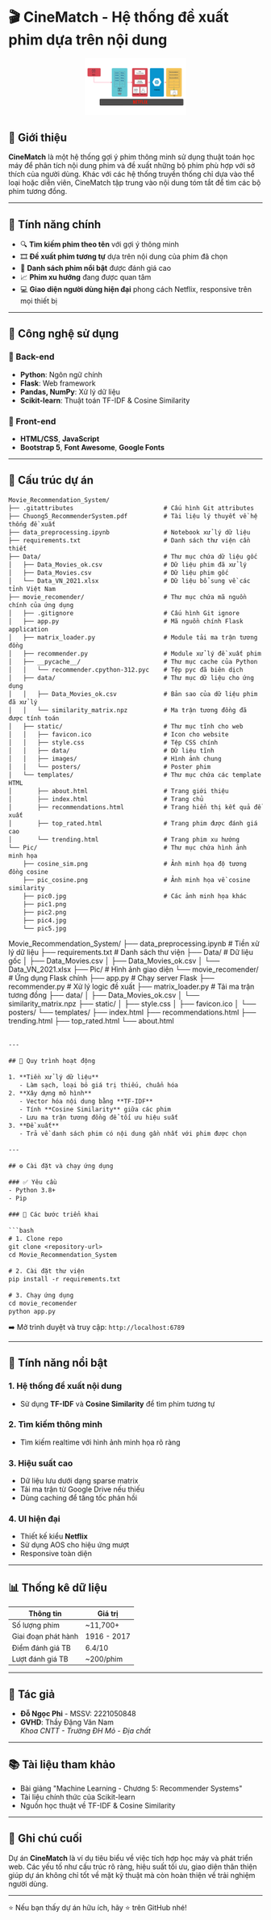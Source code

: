 
# 🎬 CineMatch - Hệ thống đề xuất phim dựa trên nội dung

<p align="center">
  <img src="Pic/pic1.png" alt="CineMatch Logo" width="200"/>
</p>

## 📌 Giới thiệu

**CineMatch** là một hệ thống gợi ý phim thông minh sử dụng thuật toán học máy để phân tích nội dung phim và đề xuất những bộ phim phù hợp với sở thích của người dùng. Khác với các hệ thống truyền thống chỉ dựa vào thể loại hoặc diễn viên, CineMatch tập trung vào nội dung tóm tắt để tìm các bộ phim tương đồng.

---

## 🚀 Tính năng chính

- 🔍 **Tìm kiếm phim theo tên** với gợi ý thông minh
- 🎞️ **Đề xuất phim tương tự** dựa trên nội dung của phim đã chọn
- 🌟 **Danh sách phim nổi bật** được đánh giá cao
- 📈 **Phim xu hướng** đang được quan tâm
- 💻 **Giao diện người dùng hiện đại** phong cách Netflix, responsive trên mọi thiết bị

---

## 🧠 Công nghệ sử dụng

### 🔧 Back-end
- **Python**: Ngôn ngữ chính
- **Flask**: Web framework
- **Pandas, NumPy**: Xử lý dữ liệu
- **Scikit-learn**: Thuật toán TF-IDF & Cosine Similarity

### 🎨 Front-end
- **HTML/CSS**, **JavaScript**
- **Bootstrap 5**, **Font Awesome**, **Google Fonts**

---


## 📁 Cấu trúc dự án

```
Movie_Recommendation_System/
├── .gitattributes                         # Cấu hình Git attributes
├── Chuong5_RecommenderSystem.pdf          # Tài liệu lý thuyết về hệ thống đề xuất
├── data_preprocessing.ipynb               # Notebook xử lý dữ liệu
├── requirements.txt                       # Danh sách thư viện cần thiết
├── Data/                                  # Thư mục chứa dữ liệu gốc
│   ├── Data_Movies_ok.csv                 # Dữ liệu phim đã xử lý
│   ├── Data_Movies.csv                    # Dữ liệu phim gốc
│   └── Data_VN_2021.xlsx                  # Dữ liệu bổ sung về các tỉnh Việt Nam
├── movie_recomender/                      # Thư mục chứa mã nguồn chính của ứng dụng
│   ├── .gitignore                         # Cấu hình Git ignore
│   ├── app.py                             # Mã nguồn chính Flask application
│   ├── matrix_loader.py                   # Module tải ma trận tương đồng
│   ├── recommender.py                     # Module xử lý đề xuất phim
│   ├── __pycache__/                       # Thư mục cache của Python
│   │   └── recommender.cpython-312.pyc    # Tệp pyc đã biên dịch
│   ├── data/                              # Thư mục dữ liệu cho ứng dụng
│   │   ├── Data_Movies_ok.csv             # Bản sao của dữ liệu phim đã xử lý
│   │   └── similarity_matrix.npz          # Ma trận tương đồng đã được tính toán
│   ├── static/                            # Thư mục tĩnh cho web
│   │   ├── favicon.ico                    # Icon cho website
│   │   ├── style.css                      # Tệp CSS chính
│   │   ├── data/                          # Dữ liệu tĩnh
│   │   ├── images/                        # Hình ảnh chung
│   │   └── posters/                       # Poster phim
│   └── templates/                         # Thư mục chứa các template HTML
│       ├── about.html                     # Trang giới thiệu
│       ├── index.html                     # Trang chủ
│       ├── recommendations.html           # Trang hiển thị kết quả đề xuất
│       ├── top_rated.html                 # Trang phim được đánh giá cao
│       └── trending.html                  # Trang phim xu hướng
└── Pic/                                   # Thư mục chứa hình ảnh minh họa
    ├── cosine_sim.png                     # Ảnh minh họa độ tương đồng cosine
    ├── pic_cosine.png                     # Ảnh minh họa về cosine similarity
    ├── pic0.jpg                           # Các ảnh minh họa khác
    ├── pic1.png
    ├── pic2.png
    ├── pic4.jpg
    └── pic5.jpg
```

Movie_Recommendation_System/
├── data_preprocessing.ipynb         # Tiền xử lý dữ liệu
├── requirements.txt                 # Danh sách thư viện
├── Data/                            # Dữ liệu gốc
│   ├── Data_Movies.csv
│   ├── Data_Movies_ok.csv
│   └── Data_VN_2021.xlsx
├── Pic/                             # Hình ảnh giao diện
└── movie_recomender/               # Ứng dụng Flask chính
    ├── app.py                       # Chạy server Flask
    ├── recommender.py               # Xử lý logic đề xuất
    ├── matrix_loader.py             # Tải ma trận tương đồng
    ├── data/
    │   ├── Data_Movies_ok.csv
    │   └── similarity_matrix.npz
    ├── static/
    │   ├── style.css
    │   ├── favicon.ico
    │   └── posters/
    └── templates/
        ├── index.html
        ├── recommendations.html
        ├── trending.html
        ├── top_rated.html
        └── about.html
```

---

## 🧩 Quy trình hoạt động

1. **Tiền xử lý dữ liệu**
   - Làm sạch, loại bỏ giá trị thiếu, chuẩn hóa
2. **Xây dựng mô hình**
   - Vector hóa nội dung bằng **TF-IDF**
   - Tính **Cosine Similarity** giữa các phim
   - Lưu ma trận tương đồng để tối ưu hiệu suất
3. **Đề xuất**
   - Trả về danh sách phim có nội dung gần nhất với phim được chọn

---

## ⚙️ Cài đặt và chạy ứng dụng

### ✅ Yêu cầu
- Python 3.8+
- Pip

### 🔨 Các bước triển khai

```bash
# 1. Clone repo
git clone <repository-url>
cd Movie_Recommendation_System

# 2. Cài đặt thư viện
pip install -r requirements.txt

# 3. Chạy ứng dụng
cd movie_recomender
python app.py
```

➡️ Mở trình duyệt và truy cập: `http://localhost:6789`

---

## 🌟 Tính năng nổi bật

### 1. Hệ thống đề xuất nội dung
- Sử dụng **TF-IDF** và **Cosine Similarity** để tìm phim tương tự

### 2. Tìm kiếm thông minh
- Tìm kiếm realtime với hình ảnh minh họa rõ ràng

### 3. Hiệu suất cao
- Dữ liệu lưu dưới dạng sparse matrix
- Tải ma trận từ Google Drive nếu thiếu
- Dùng caching để tăng tốc phản hồi

### 4. UI hiện đại
- Thiết kế kiểu **Netflix**
- Sử dụng AOS cho hiệu ứng mượt
- Responsive toàn diện

---

## 📊 Thống kê dữ liệu

| Thông tin             | Giá trị              |
|----------------------|----------------------|
| Số lượng phim        | ~11,700+             |
| Giai đoạn phát hành  | 1916 - 2017          |
| Điểm đánh giá TB     | 6.4/10               |
| Lượt đánh giá TB     | ~200/phim            |

---

## 👤 Tác giả

- **Đỗ Ngọc Phi** - MSSV: 2221050848  
- **GVHD**: Thầy Đặng Văn Nam  
  _Khoa CNTT - Trường ĐH Mỏ - Địa chất_

---

## 📚 Tài liệu tham khảo

- Bài giảng "Machine Learning - Chương 5: Recommender Systems"
- Tài liệu chính thức của Scikit-learn
- Nguồn học thuật về TF-IDF & Cosine Similarity

---

## 📝 Ghi chú cuối

Dự án **CineMatch** là ví dụ tiêu biểu về việc tích hợp học máy và phát triển web. Các yếu tố như cấu trúc rõ ràng, hiệu suất tối ưu, giao diện thân thiện giúp dự án không chỉ tốt về mặt kỹ thuật mà còn hoàn thiện về trải nghiệm người dùng.

---

⭐ Nếu bạn thấy dự án hữu ích, hãy ⭐ trên GitHub nhé!
